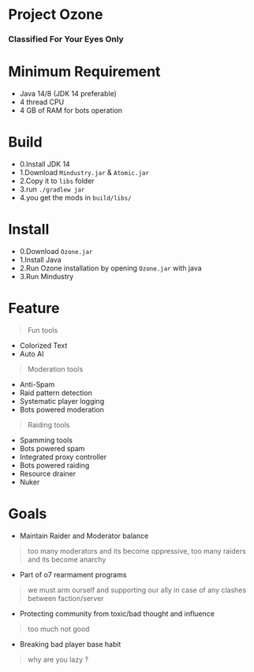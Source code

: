 # Project Ozone
### Classified For Your Eyes Only


# Minimum Requirement
* Java 14/8 (JDK 14 preferable)
* 4 thread CPU
* 4 GB of RAM for bots operation

# Build
* 0.Install JDK 14
* 1.Download `Mindustry.jar` & `Atomic.jar`
* 2.Copy it to `libs` folder
* 3.run `./gradlew jar`
* 4.you get the mods in `build/libs/`

# Install
* 0.Download `Ozone.jar`
* 1.Install Java
* 2.Run Ozone installation by opening `Ozone.jar` with java
* 3.Run Mindustry

# Feature
> Fun tools
* Colorized Text
* Auto AI

> Moderation tools
* Anti-Spam
* Raid pattern detection
* Systematic player logging
* Bots powered moderation

> Raiding tools
* Spamming tools
* Bots powered spam
* Integrated proxy controller
* Bots powered raiding
* Resource drainer
* Nuker



# Goals
* Maintain Raider and Moderator balance
> too many moderators and its become oppressive, too many raiders and its become anarchy
* Part of o7 rearmament programs
> we must arm ourself and supporting our ally in case of any clashes between faction/server
* Protecting community from toxic/bad thought and influence
> too much not good
* Breaking bad player base habit
> why are you lazy ?
